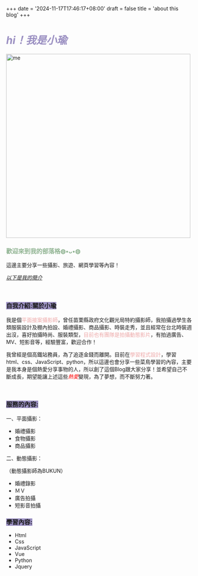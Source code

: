 +++
date = '2024-11-17T17:46:17+08:00'
draft = false
title = 'about this blog'
+++

<h1 style="color:#9B90C2"><em>hi！我是小瑜</em></h1>
<img src="/images/小魚.jpg" alt="me" width="500px">
<h3 style="color:#91B493"><strong>歡迎來到我的部落格◍•ᴗ•◍ </strong></h3>
<p>這邊主要分享一些攝影、旅遊、網頁學習等內容！</p>
<p style="color:#9B90C2 ; text-decoration:underline;" ><a href="#me"><em>以下是我的簡介</em></a></p>
<!--more-->
<br>
<h3 id="me"><span style="background-color:#9B90C2; color:;">自我介紹:關於小瑜</span></h3>
<p>我是個<span style="color:#EEA9A9">平面接案攝影師</span>，曾任苗栗縣政府文化觀光局特約攝影師，我拍攝過學生各類服裝設計及棚內拍設、婚禮攝影、商品攝影、時裝走秀，並且經常在台北時裝週出沒，喜好拍攝時尚、服裝類型，<span style="color:#EEA9A9">目前也有團隊是拍攝動態影片</span>，有拍過廣告、MV、短影音等，經驗豐富，歡迎合作！</p>
<p>我曾經是個高鐵站務員，為了追逐金錢而離開。目前在<span style="color:#EEA9A9">學習程式設計</span>，學習html、css、JavaScript、python，所以這邊也會分享一些菜鳥學習的內容，主要是我本身是個熱愛分享事物的人，所以創了這個Blog跟大家分享！並希望自己不斷成長，期望能讓上述這些<em style="color:red">熱愛</em>變現，為了夢想，而不斷努力著。</p>
<br>
<h3 ><span style="background-color:#9B90C2; color:;">服務的內容:</span></h3>
<p>一、平面攝影：</p>
<ul>
    <li>婚禮攝影</li>
    <li>食物攝影</li>
    <li>商品攝影</li>
</ul>
<p>二、動態攝影：</p>
<p>（動態攝影師為BUKUN）</p>
<ul>
    <li>婚禮錄影</li>
    <li>ＭＶ</li>
    <li>廣告拍攝</li>
    <li>短影音拍攝</li>
</ul>
<h3 ><span style="background-color:#9B90C2; color:;">學習內容:</span></h3>
<ul>
    <li>Html</li>
    <li>Css</li>
    <li>JavaScript</li>
    <li>Vue</li>
    <li>Python</li>
    <li>Jquery</li>
</ul>
